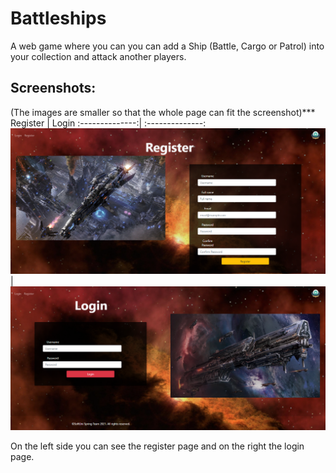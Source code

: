 # Battleships

A web game where you can you can add a Ship (Battle, Cargo or Patrol) into your collection and attack another players.

## Screenshots:

(The images are smaller so that the whole page can fit the screenshot)***
Register | Login
:--------------:| :--------------:
![register](https://github.com/PepiZlatev/Battleships/blob/master/screenshots/register.png) | ![login](https://github.com/PepiZlatev/Battleships/blob/master/screenshots/login.png)

On the left side you can see the register page and on the right the login page.
